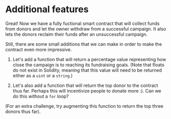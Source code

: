 # Additional features

Great! Now we have a fully fuctional smart contract that will collect funds from donors and let the owner withdraw from a successful campaign. It also lets the donors reclaim their funds after an unsuccessful campaign.

Still, there are some small additions that we can make in order to make the contract even more impressive.

1. Let's add a function that will return a percentage value representing how close the campaign is to reaching its fundraising goals. (Note that floats do not exist in Solidity, meaning that this value will need to be returned either as a `uint` or a `string`.)

2. Let's also add a function that will return the top donor to the contract thus far. Perhaps this will incentivize people to donate more :). Can we do this without a `for` loop? 

(For an extra challenge, try augmenting this function to return the top three donors thus far). 
